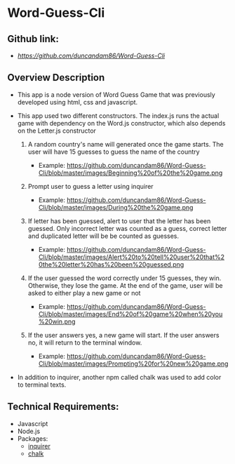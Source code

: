 # Word-Guess-Cli

## Github link: 
* *https://github.com/duncandam86/Word-Guess-Cli*

## Overview Description

* This app is a node version of Word Guess Game that was previously developed using html, css and javascript.

* This app used two different constructors. The index.js runs the actual game with dependency on the Word.js constructor, which also depends on the Letter.js constructor

    1. A random country's name will generated once the game starts. The user will have 15 guesses to guess the name of the country
        * Example: https://github.com/duncandam86/Word-Guess-Cli/blob/master/images/Beginning%20of%20the%20game.png
         
    2. Prompt user to guess a letter using inquirer 
        * Example:
        https://github.com/duncandam86/Word-Guess-Cli/blob/master/images/During%20the%20game.png
    
    3. If letter has been guessed, alert to user that the letter has been guessed. Only incorrect letter was counted as a guess, correct letter and duplicated letter will be be counted as guesses.
        * Example:
        https://github.com/duncandam86/Word-Guess-Cli/blob/master/images/Alert%20to%20tell%20user%20that%20the%20letter%20has%20been%20guessed.png
         
    4. If the user guessed the word correctly under 15 guesses, they win. Otherwise, they lose the game. At the end of the game, user will be asked to either play a new game or not
        * Example: https://github.com/duncandam86/Word-Guess-Cli/blob/master/images/End%20of%20game%20when%20you%20win.png

    5. If the user answers yes, a new game will start. If the user answers no, it will return to the terminal window.
        * Example:
        https://github.com/duncandam86/Word-Guess-Cli/blob/master/images/Prompting%20for%20new%20game.png

* In addition to inquirer, another npm called chalk was used to add color to terminal texts.

## Technical Requirements:
* Javascript
* Node.js
* Packages:
  * [inquirer](https://www.npmjs.com/package/inquirer)
  * [chalk](https://www.npmjs.com/package/chalk)

